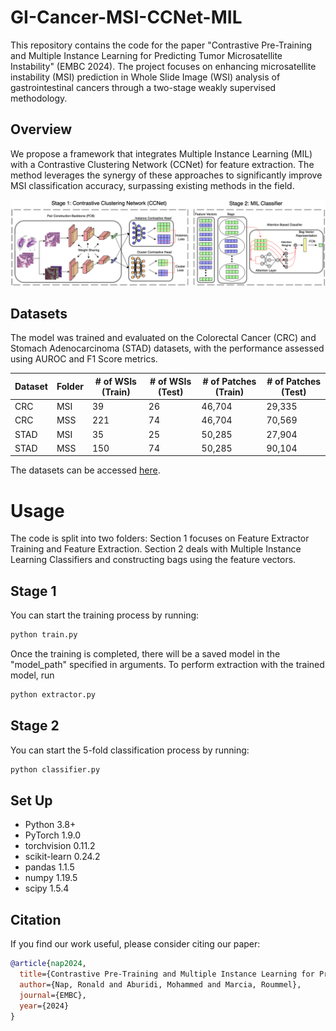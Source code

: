 # GI-Cancer-MSI-CCNet-MIL
This repository contains the code for the paper "Contrastive Pre-Training and Multiple Instance Learning for Predicting Tumor Microsatellite Instability" (EMBC 2024). The project focuses on enhancing microsatellite instability (MSI) prediction in Whole Slide Image (WSI) analysis of gastrointestinal cancers through a two-stage weakly supervised methodology.

## Overview
We propose a framework that integrates Multiple Instance Learning (MIL) with a Contrastive Clustering Network (CCNet) for feature extraction. The method leverages the synergy of these approaches to significantly improve MSI classification accuracy, surpassing existing methods in the field.

![Figure 1](https://github.com/napronald/GI-Cancer-MSI-CCNet-MIL/blob/main/Figures/Figure1.png)


## Datasets
The model was trained and evaluated on the Colorectal Cancer (CRC) and Stomach Adenocarcinoma (STAD) datasets, with the performance assessed using AUROC and F1 Score metrics.
  
| Dataset | Folder | \# of WSIs (Train) | \# of WSIs (Test) | \# of Patches (Train) | \# of Patches (Test) |
|---------|--------|------------------|-----------------|--------------------|-------------------|
| CRC     | MSI    | 39               | 26              | 46,704             | 29,335             |
| CRC     | MSS    | 221              | 74              | 46,704             | 70,569             |
| STAD    | MSI    | 35               | 25              | 50,285             | 27,904             |
| STAD    | MSS    | 150              | 74              | 50,285             | 90,104             |

The datasets can be accessed [here](https://zenodo.org/records/2530835).

# Usage
The code is split into two folders: Section 1 focuses on Feature Extractor Training and Feature Extraction. Section 2 deals with Multiple Instance Learning Classifiers and constructing bags using the feature vectors.

## Stage 1
You can start the training process by running:

```bash
python train.py
```
Once the training is completed, there will be a saved model in the "model_path" specified in arguments. To perform extraction with the trained model, run

```bash
python extractor.py
```

## Stage 2
You can start the 5-fold classification process by running:

```bash
python classifier.py
```

## Set Up
- Python 3.8+
- PyTorch 1.9.0
- torchvision 0.11.2
- scikit-learn 0.24.2
- pandas 1.1.5
- numpy 1.19.5
- scipy 1.5.4

## Citation
If you find our work useful, please consider citing our paper:
```bibtex
@article{nap2024,
  title={Contrastive Pre-Training and Multiple Instance Learning for Predicting Tumor Microsatellite Instability},
  author={Nap, Ronald and Aburidi, Mohammed and Marcia, Roummel},
  journal={EMBC},
  year={2024}
}
```
